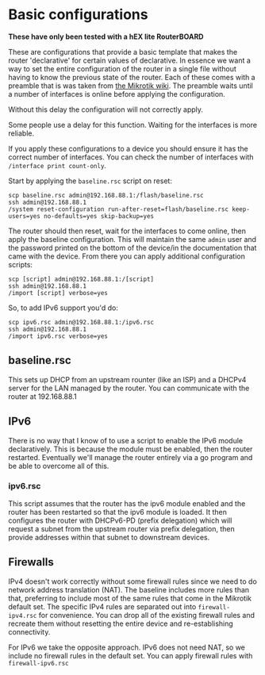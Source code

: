 # Basic configurations

**These have only been tested with a hEX lite RouterBOARD**

These are configurations that provide a basic template that makes the router 'declarative' for certain values of declarative. In essence we want a way to set the entire configuration of the router in a single file without having to know the previous state of the router. Each of these comes with a preamble that is was taken from [the Mikrotik wiki](https://wiki.mikrotik.com/wiki/Manual:Configuration_Management#Importing_Configuration). The preamble waits until a number of interfaces is online before applying the configuration.

Without this delay the configuration will not correctly apply.

Some people use a delay for this function. Waiting for the interfaces is more reliable.

If you apply these configurations to a device you should ensure it has the correct number of interfaces. You can check the number of interfaces with `/interface print count-only`.

Start by applying the `baseline.rsc` script on reset:

```
scp baseline.rsc admin@192.168.88.1:/flash/baseline.rsc
ssh admin@192.168.88.1
/system reset-configuration run-after-reset=flash/baseline.rsc keep-users=yes no-defaults=yes skip-backup=yes
```

The router should then reset, wait for the interfaces to come online, then apply the baseline configuration. This will maintain the same `admin` user and the password printed on the bottom of the device/in the documentation that came with the device. From there you can apply additional configuration scripts:

```
scp [script] admin@192.168.88.1:/[script]
ssh admin@192.168.88.1
/import [script] verbose=yes
```

So, to add IPv6 support you'd do:

```
scp ipv6.rsc admin@192.168.88.1:/ipv6.rsc
ssh admin@192.168.88.1
/import ipv6.rsc verbose=yes
```

## baseline.rsc

This sets up DHCP from an upstream rounter (like an ISP) and a DHCPv4 server for the LAN managed by the router. You can communicate with the router at 192.168.88.1

## IPv6

There is no way that I know of to use a script to enable the IPv6 module declaratively. This is because the module must be enabled, then the router restarted. Eventually we'll manage the router entirely via a go program and be able to overcome all of this.

### ipv6.rsc

This script assumes that the router has the ipv6 module enabled and the router has been restarted so that the ipv6 module is loaded. It then configures the router with DHCPv6-PD (prefix delegation) which will request a subnet from the upstream router via prefix delegation, then provide addresses within that subnet to downstream devices.

## Firewalls

IPv4 doesn't work correctly without some firewall rules since we need to do network address translation (NAT). The baseline includes more rules than that, preferring to include most of the same rules that come in the Mikrotik default set. The specific IPv4 rules are separated out into `firewall-ipv4.rsc` for convenience. You can drop all of the existing firewall rules and recreate them without resetting the entire device and re-establishing connectivity.

For IPv6 we take the opposite approach. IPv6 does not need NAT, so we include no firewall rules in the default set. You can apply firewall rules with `firewall-ipv6.rsc`
